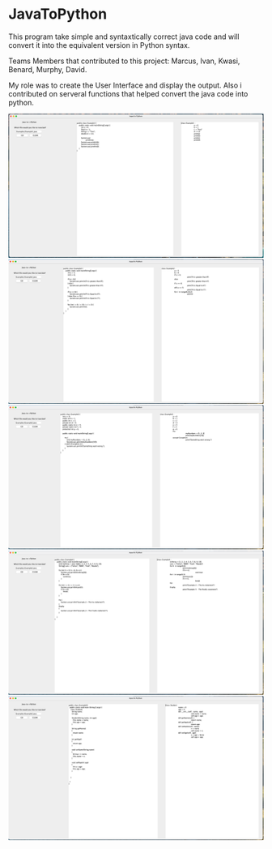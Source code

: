 # JavaToPython
This program take simple and syntaxtically correct java code and will convert it into the equivalent version in Python syntax.

Teams Members that contributed to this project: Marcus, Ivan, Kwasi, Benard, Murphy, David.

My role was to create the User Interface and display the output. Also i contributed on serveral functions that helped convert the java code into python.

![img1](Screenshots/img1.png)
![img2](Screenshots/img2.png)
![img3](Screenshots/img3.png)
![img4](Screenshots/img4.png)
![img5](Screenshots/img5.png)
